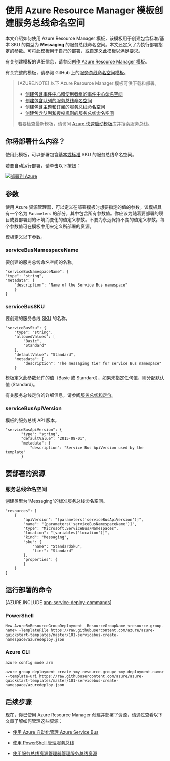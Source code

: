 <properties
    pageTitle="使用 Resource Manager 模板创建服务总线命名空间 | Azure"
    description="使用 Azure Resource Manager 模板创建服务总线命名空间"
    services="service-bus"
    documentationCenter=".net"
    authors="sethmanheim"
    manager="timlt"
    editor=""/>  


<tags
    ms.service="service-bus"
    ms.devlang="tbd"
    ms.topic="article"
    ms.tgt_pltfrm="dotnet"
    ms.workload="na"
    ms.date="04/15/2016"
    ms.author="sethm;shvija"
    wacn.date="11/28/2016"/>  


# 使用 Azure Resource Manager 模板创建服务总线命名空间

本文介绍如何使用 Azure Resource Manager 模板，该模板用于创建包含标准/基本 SKU 的类型为 **Messaging** 的服务总线命名空间。本文还定义了为执行部署指定的参数。可将此模板用于自己的部署，或自定义此模板以满足要求。

有关创建模板的详细信息，请参阅[创作 Azure Resource Manager 模板][]。

有关完整的模板，请参阅 GitHub 上的[服务总线命名空间模板][]。

>[AZURE.NOTE] 以下 Azure Resource Manager 模板可供下载和部署。
>
>-    [创建包含事件中心和使用者组的事件中心命名空间](/documentation/articles/event-hubs-resource-manager-namespace-event-hub/)
>-    [创建包含队列的服务总线命名空间](/documentation/articles/service-bus-resource-manager-namespace-queue/)
>-    [创建包含主题和订阅的服务总线命名空间](/documentation/articles/service-bus-resource-manager-namespace-topic/)
>-    [创建包含队列和授权规则的服务总线命名空间](/documentation/articles/service-bus-resource-manager-namespace-auth-rule/)
>
>若要检查最新模板，请访问 [Azure 快速启动模板][]库并搜索服务总线。

## 你将部署什么内容？

使用此模板，可以部署包含[基本或标准](/pricing/details/messaging/) SKU 的服务总线命名空间。

若要自动运行部署，请单击以下按钮：

[![部署到 Azure](./media/service-bus-resource-manager-namespace/deploybutton.png)](https://portal.azure.cn/#create/Microsoft.Template/uri/https%3A%2F%2Fraw.githubusercontent.com%2FAzure%2Fazure-quickstart-templates%2Fmaster%2F101-servicebus-create-namespace%2Fazuredeploy.json)

## 参数

使用 Azure 资源管理器，可以定义在部署模板时想要指定的值的参数。该模板具有一个名为 `Parameters` 的部分，其中包含所有参数值。你应该为随着要部署的项目或要部署到的环境而变化的值定义参数。不要为永远保持不变的值定义参数。每个参数值可在模板中用来定义所部署的资源。

模板定义以下参数。

### serviceBusNamespaceName

要创建的服务总线命名空间的名称。

```
"serviceBusNamespaceName": {
"type": "string",
"metadata": { 
    "description": "Name of the Service Bus namespace" 
    }
}
```

### serviceBusSKU

要创建的服务总线 [SKU](/pricing/details/messaging/) 的名称。

```
"serviceBusSku": { 
    "type": "string", 
    "allowedValues": [ 
        "Basic", 
        "Standard" 
    ], 
    "defaultValue": "Standard", 
    "metadata": { 
        "description": "The messaging tier for service Bus namespace" 
    } 

```

模板定义此参数允许的值（Basic 或 Standard），如果未指定任何值，则分配默认值 (Standard)。


有关服务总线定价的详细信息，请参阅[服务总线和定价][]。

### serviceBusApiVersion

模板的服务总线 API 版本。

```
"serviceBusApiVersion": { 
       "type": "string", 
       "defaultValue": "2015-08-01", 
       "metadata": { 
           "description": "Service Bus ApiVersion used by the template" 
       } 
```

## 要部署的资源

### 服务总线命名空间

创建类型为“Messaging”的标准服务总线命名空间。

```
"resources": [
    {
        "apiVersion": "[parameters('serviceBusApiVersion')]",
        "name": "[parameters('serviceBusNamespaceName')]",
        "type": "Microsoft.ServiceBus/Namespaces",
        "location": "[variables('location')]",
        "kind": "Messaging",
        "sku": {
            "name": "StandardSku",
            "tier": "Standard"
        },
        "properties": {
        }
    }
]
```

## 运行部署的命令

[AZURE.INCLUDE [app-service-deploy-commands](../../includes/app-service-deploy-commands.md)]

### PowerShell

```
New-AzureRmResourceGroupDeployment -ResourceGroupName <resource-group-name> -TemplateFile https://raw.githubusercontent.com/azure/azure-quickstart-templates/master/101-servicebus-create-namespace/azuredeploy.json
```

### Azure CLI

```
azure config mode arm

azure group deployment create <my-resource-group> <my-deployment-name> --template-uri https://raw.githubusercontent.com/azure/azure-quickstart-templates/master/101-servicebus-create-namespace/azuredeploy.json
```

## 后续步骤

现在，你已使用 Azure Resource Manager 创建并部署了资源，请通过查看以下文章了解如何管理这些资源：

- [使用 Azure 自动化管理 Azure Service Bus](/documentation/articles/service-bus-automation-manage/)
- [使用 PowerShell 管理服务总线](/documentation/articles/service-bus-powershell-how-to-provision/)
- [使用服务总线资源管理器管理服务总线资源](https://code.msdn.microsoft.com/Service-Bus-Explorer-f2abca5a)

  [创作 Azure Resource Manager 模板]: /documentation/articles/resource-group-authoring-templates/
  [服务总线命名空间模板]: https://github.com/Azure/azure-quickstart-templates/blob/master/101-servicebus-create-namespace/
  [Azure 快速启动模板]: https://azure.microsoft.com/documentation/templates/
  [服务总线和定价]: /documentation/articles/service-bus-pricing-billing/
  [Using Azure PowerShell with Azure Resource Manager]: /documentation/articles/powershell-azure-resource-manager/
  [Using the Azure CLI for Mac, Linux, and Windows with Azure Resource Management]: /documentation/articles/xplat-cli-azure-resource-manager/

<!---HONumber=Mooncake_1121_2016-->